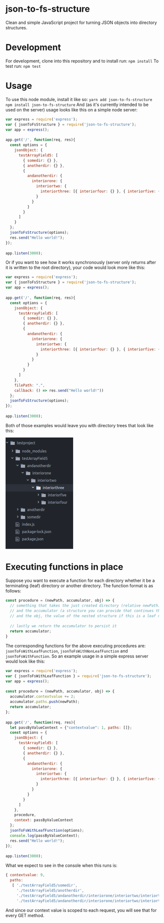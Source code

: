 # json-to-fs-structure
Clean and simple JavaScript project for turning JSON objects into directory structures.

# Development
For development, clone into this repository and to install run:
`npm install`
To test run:
`npm test`

# Usage
To use this node module, install it like so:
`yarn add json-to-fs-structure`
`npm install json-to-fs-structure`
And (as it's currently intended to be used on the server) usage looks like this on a simple node server:
```javascript
var express = require('express');
var { jsonToFsStructure } = require('json-to-fs-structure');
var app = express();

app.get('/', function(req, res){
  const options = {
    jsonObject: {
      testArrayField5: [
        { somedir: {} },
        { anotherdir: {} },
        {
          andanotherdir: {
            interiorone: {
              interiortwo: {
                interiorthree: [{ interiorfour: {} }, { interiorfive: {} }]
              }
            }
          }
        }
      ]
    }
  };
  jsonToFsStructure(options);
  res.send("Hello world!");
});

app.listen(3000);

```
Or if you want to see how it works synchronously (server only returns after it is written to the root directory), your code would look more like this:
```javascript
var express = require('express');
var { jsonToFsStructure } = require('json-to-fs-structure');
var app = express();

app.get('/', function(req, res){
  const options = {
    jsonObject: {
      testArrayField5: [
        { somedir: {} },
        { anotherdir: {} },
        {
          andanotherdir: {
            interiorone: {
              interiortwo: {
                interiorthree: [{ interiorfour: {} }, { interiorfive: {} }]
              }
            }
          }
        }
      ]
    },
    filePath: ".",
    callback: () => res.send("Hello world!"))
  };
  jsonToFsStructure(options);
});

app.listen(3000);
```

Both of those examples would leave you with directory trees that look like this:

![directory example of json to fs](documentation/sample-result.png?raw=true "directory example of json to fs")

# Executing functions in place
Suppose you want to execute a function for each directory whether it be a terminating (leaf) directory or another directory.  The function format is as follows:
```javascript
const procedure = (newPath, accumulator, obj) => {
  // something that takes the just created directory (relative newPath)
  // and the accumulator (a structure you can provide that continues through each call)
  // and the obj, the value of the nested structure if this is a leaf node it's {}

  // lastly we return the accumulator to persist it
  return accumulator;
}
```
The corresponding functions for the above executing procedures are: `jsonToFsWithLeafFunction`, `jsonToFsWithNonLeafFunction` and `jsonToFsWithFunction`.  So an example usage in a simple express server would look like this:
```javascript
var express = require('express');
var { jsonToFsWithLeafFunction } = require('json-to-fs-structure');
var app = express();

const procedure = (newPath, accumulator, obj) => {
  accumulator.contextvalue += 2;
  accumulator.paths.push(newPath);
  return accumulator;
};

app.get('/', function(req, res){
  let passByValueContext = {"contextvalue": 1, paths: []};
  const options = {
    jsonObject: {
      testArrayField5: [
        { somedir: {} },
        { anotherdir: {} },
        {
          andanotherdir: {
            interiorone: {
              interiortwo: {
                interiorthree: [{ interiorfour: {} }, { interiorfive: {} }]
              }
            }
          }
        }
      ]
    },
    procedure,
    context: passByValueContext
  };
  jsonToFsWithLeafFunction(options);
  console.log(passByValueContext);
  res.send("Hello world!");
});

app.listen(3000);
```
What we expect to see in the console when this runs is:
```javascript
{ contextvalue: 9,
  paths:
   [ './testArrayField5/somedir',
     './testArrayField5/anotherdir',
     './testArrayField5/andanotherdir/interiorone/interiortwo/interiorthree/interiorfour',
     './testArrayField5/andanotherdir/interiorone/interiortwo/interiorthree/interiorfive' ] }
```
And since our context value is scoped to each request, you will see that for every GET method.
